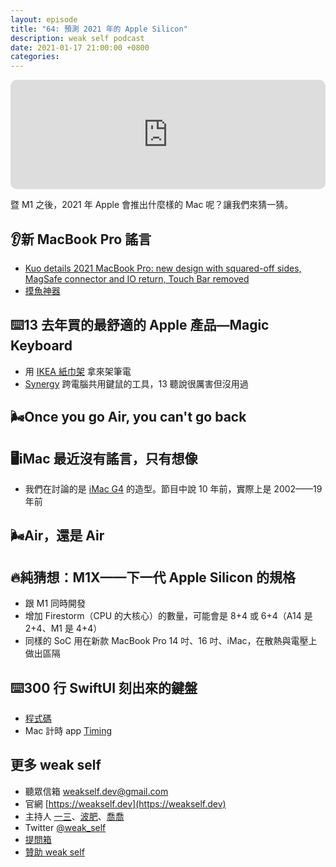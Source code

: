 ```yaml
---
layout: episode
title: "64: 預測 2021 年的 Apple Silicon"
description: weak self podcast
date: 2021-01-17 21:00:00 +0800
categories: 
---
```


<iframe src="https://embed.podcasts.apple.com/tw/podcast/64-%E9%A0%90%E6%B8%AC-2021-%E5%B9%B4%E7%9A%84-apple-silicon/id1474108801?i=1000505534736&amp;itsct=podcast_box&amp;itscg=30200" height="175px" frameborder="0" sandbox="allow-forms allow-popups allow-same-origin allow-scripts allow-top-navigation-by-user-activation" allow="autoplay *; encrypted-media *;" style="width: 100%; max-width: 660px; overflow: hidden; border-top-left-radius: 10px; border-top-right-radius: 10px; border-bottom-right-radius: 10px; border-bottom-left-radius: 10px; background-color: transparent; background-position: initial initial; background-repeat: initial initial;"></iframe>

暨 M1 之後，2021 年 Apple 會推出什麼樣的 Mac 呢？讓我們來猜一猜。

## 👂新 MacBook Pro 謠言

- [Kuo details 2021 MacBook Pro: new design with squared-off sides, MagSafe connector and IO return, Touch Bar removed](https://9to5mac.com/2021/01/14/kuo-details-2021-macbook-pro-new-design-with-squared-off-sides-magsafe-connector-and-io-return-touch-bar-removed/)
- [摸魚神器](https://github.com/cteamx/Thief)

## ⌨️13 去年買的最舒適的 Apple 產品—Magic Keyboard

- 用 [IKEA 紙巾架](https://www.ikea.com.tw/zh/products/set-the-table/napkins/greja-art-30342851) 拿來架筆電
- [Synergy](https://symless.com/synergy) 跨電腦共用鍵鼠的工具，13 聽說很厲害但沒用過

## 🌬Once you go Air, you can't go back

## 🖥iMac 最近沒有謠言，只有想像

- 我們在討論的是 [iMac G4](https://www.youtube.com/watch?v=9ix1xFWltHA) 的造型。節目中說 10 年前，實際上是 2002——19 年前

## 🌬Air，還是 Air

## 🔥純猜想：M1X——下一代 Apple Silicon 的規格

- 跟 M1 同時開發
- 增加 Firestorm（CPU 的大核心）的數量，可能會是 8+4 或 6+4（A14 是 2+4、M1 是 4+4）
- 同樣的 SoC 用在新款 MacBook Pro 14 吋、16 吋、iMac，在散熱與電壓上做出區隔

## ⌨️300 行 SwiftUI 刻出來的鍵盤

- [程式碼](https://gist.github.com/ethanhuang13/8587d10689e3735354f975f6a25ef9fa)
- Mac 計時 app [Timing](https://timingapp.com)

## 更多 weak self

* 聽眾信箱 [weakself.dev@gmail.com](mailto:weakself.dev@gmail.com)
* 官網 [https://weakself.dev](https://weakself.dev)
* 主持人 [一三](https://twitter.com/ethanhuang13)、[波肥](https://twitter.com/PofatTseng)、[喬喬](https://twitter.com/joe_trash_talk)
* Twitter [@weak_self](https://twitter.com/weak_self)
* [提問箱](https://peing.net/zh-TW/weak_self)
* [贊助 weak self](https://weakself.dev/#donation)